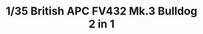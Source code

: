 ---
layout: product
title: "1/35  British APC FV432 Mk.3 Bulldog   2 in 1"
price: "5800" 
desc: "Maketa"
img_path: "/assets/img/TAKO2067.jpg"
brand: "N/A"
available: false
special_offer: false
new: false
soon: false
cat: "010000"
subcat: "010200"
subsubcat: "0N/A"
sifra: "TAKO2067"
---